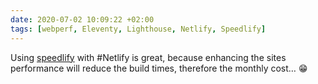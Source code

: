 ```yaml
---
date: 2020-07-02 10:09:22 +02:00
tags: [webperf, Eleventy, Lighthouse, Netlify, Speedlify]
---
```


Using [speedlify](https://www.zachleat.com/web/speedlify/) with #Netlify is great, because enhancing the sites performance will reduce the build times, therefore the monthly cost… 😁

